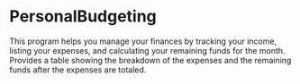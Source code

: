 # PersonalBudgeting
This program helps you manage your finances by tracking your income, listing your expenses, and calculating your remaining funds for the month.
Provides a table showing the breakdown of the expenses and the remaining funds after the expenses are totaled.
